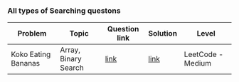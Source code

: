 ### All types of Searching questons

| Problem | Topic | Question link | Solution | Level |  
| --- | --- | --- | --- |  --- |  
| Koko Eating Bananas | Array, Binary Search | [link](https://leetcode.com/problems/koko-eating-bananas/) | [link](https://github.com/harshita214/Data-Structures-and-Algorithms/blob/main/Searching/kokobanana.cpp) | LeetCode - Medium |
